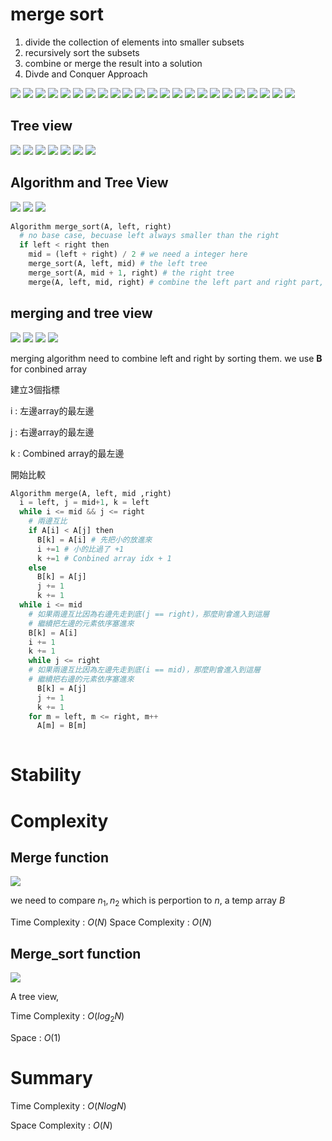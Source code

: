 # merge sort

1. divide the collection of elements into smaller subsets
2. recursively sort the subsets
3. combine or merge the result into a solution
4. Divde and Conquer Approach

<img src='../assets/70_1.png'></img>
<img src='../assets/70_2.png'></img>
<img src='../assets/70_3.png'></img>
<img src='../assets/70_4.png'></img>
<img src='../assets/70_5.png'></img>
<img src='../assets/70_6.png'></img>
<img src='../assets/70_7.png'></img>
<img src='../assets/70_8.png'></img>
<img src='../assets/70_9.png'></img>
<img src='../assets/70_10.png'></img>
<img src='../assets/70_11.png'></img>
<img src='../assets/70_12.png'></img>
<img src='../assets/70_13.png'></img>
<img src='../assets/70_14.png'></img>
<img src='../assets/70_15.png'></img>
<img src='../assets/70_16.png'></img>
<img src='../assets/70_17.png'></img>
<img src='../assets/70_18.png'></img>
<img src='../assets/70_19.png'></img>
<img src='../assets/70_20.png'></img>
<img src='../assets/70_21.png'></img>
<img src='../assets/70_22.png'></img>
<img src='../assets/70_23.png'></img>

## Tree view

<img src='../assets/70_24.png'></img>
<img src='../assets/70_25.png'></img>
<img src='../assets/70_26.png'></img>
<img src='../assets/70_27.png'></img>
<img src='../assets/70_28.png'></img>
<img src='../assets/70_29.png'></img>
<img src='../assets/70_30.png'></img>

## Algorithm and Tree View

<img src='../assets/70_31.png'></img>
<img src='../assets/70_32.png'></img>
<img src='../assets/70_33.png'></img>

``` Python
Algorithm merge_sort(A, left, right)
  # no base case, becuase left always smaller than the right
  if left < right then
    mid = (left + right) / 2 # we need a integer here
    merge_sort(A, left, mid) # the left tree
    merge_sort(A, mid + 1, right) # the right tree
    merge(A, left, mid, right) # combine the left part and right part, sorting them

```

## merging and tree view

<img src='../assets/70_34.png'></img>
<img src='../assets/70_35.png'></img>
<img src='../assets/70_36.png'></img>
<img src='../assets/70_37.png'></img>

merging algorithm need to combine left and right by sorting them.
we use **B** for conbined array

建立3個指標

i : 左邊array的最左邊

j : 右邊array的最左邊

k : Combined array的最左邊

開始比較

``` Python
Algorithm merge(A, left, mid ,right)
  i = left, j = mid+1, k = left
  while i <= mid && j <= right
    # 兩邊互比
    if A[i] < A[j] then
      B[k] = A[i] # 先把小的放進來
      i +=1 # 小的比過了 +1
      k +=1 # Conbined array idx + 1
    else
      B[k] = A[j]
      j += 1
      k += 1
  while i <= mid
    # 如果兩邊互比因為右邊先走到底(j == right)，那麼則會進入到這層
    # 繼續把左邊的元素依序塞進來
    B[k] = A[i]
    i += 1
    k += 1
    while j <= right
    # 如果兩邊互比因為左邊先走到底(i == mid)，那麼則會進入到這層
    # 繼續把右邊的元素依序塞進來
      B[k] = A[j]
      j += 1
      k += 1
    for m = left, m <= right, m++
      A[m] = B[m]
    

```

# Stability

# Complexity

## Merge function

<img src='../assets/70_38.png'></img>

we need to compare $n_1, n_2$ which is perportion to $n$, a temp array $B$

Time Complexity :  $O(N)$
Space Complexity :  $O(N)$

## Merge_sort function

<img src='../assets/70_39.png'></img>

A tree view, 

Time Complexity : $O(log_{2}N)$

Space : $O(1)$ 

# Summary

Time Complexity : $O(N log N)$

Space Complexity : $O(N)$
